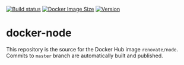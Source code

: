 [![Build status](https://github.com/renovatebot/docker-node/workflows/build/badge.svg)](https://github.com/renovatebot/docker-node/actions?query=workflow%3Abuild)
[![Docker Image Size](https://img.shields.io/docker/image-size/renovate/node/latest)](https://hub.docker.com/r/renovate/node)
[![Version](https://img.shields.io/docker/v/renovate/node/latest)](https://hub.docker.com/r/renovate/node)

# docker-node

This repository is the source for the Docker Hub image `renovate/node`. Commits to `master` branch are automatically built and published.
